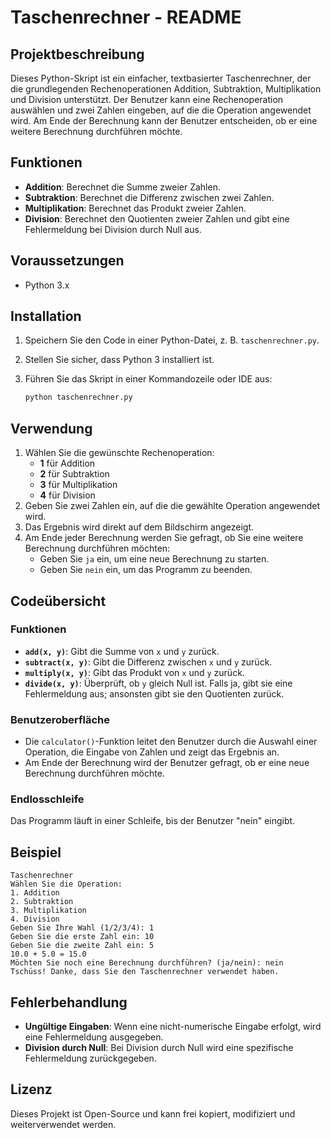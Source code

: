 # Taschenrechner - README

## Projektbeschreibung

Dieses Python-Skript ist ein einfacher, textbasierter Taschenrechner, der die grundlegenden Rechenoperationen Addition, Subtraktion, Multiplikation und Division unterstützt. Der Benutzer kann eine Rechenoperation auswählen und zwei Zahlen eingeben, auf die die Operation angewendet wird. Am Ende der Berechnung kann der Benutzer entscheiden, ob er eine weitere Berechnung durchführen möchte.

## Funktionen

- **Addition**: Berechnet die Summe zweier Zahlen.
- **Subtraktion**: Berechnet die Differenz zwischen zwei Zahlen.
- **Multiplikation**: Berechnet das Produkt zweier Zahlen.
- **Division**: Berechnet den Quotienten zweier Zahlen und gibt eine Fehlermeldung bei Division durch Null aus.

## Voraussetzungen

- Python 3.x

## Installation

1. Speichern Sie den Code in einer Python-Datei, z. B. `taschenrechner.py`.
2. Stellen Sie sicher, dass Python 3 installiert ist.
3. Führen Sie das Skript in einer Kommandozeile oder IDE aus:

   ```bash
   python taschenrechner.py
   ```

## Verwendung

1. Wählen Sie die gewünschte Rechenoperation:
   - **1** für Addition
   - **2** für Subtraktion
   - **3** für Multiplikation
   - **4** für Division
2. Geben Sie zwei Zahlen ein, auf die die gewählte Operation angewendet wird.
3. Das Ergebnis wird direkt auf dem Bildschirm angezeigt.
4. Am Ende jeder Berechnung werden Sie gefragt, ob Sie eine weitere Berechnung durchführen möchten:
   - Geben Sie `ja` ein, um eine neue Berechnung zu starten.
   - Geben Sie `nein` ein, um das Programm zu beenden.

## Codeübersicht

### Funktionen

- **`add(x, y)`**: Gibt die Summe von `x` und `y` zurück.
- **`subtract(x, y)`**: Gibt die Differenz zwischen `x` und `y` zurück.
- **`multiply(x, y)`**: Gibt das Produkt von `x` und `y` zurück.
- **`divide(x, y)`**: Überprüft, ob `y` gleich Null ist. Falls ja, gibt sie eine Fehlermeldung aus; ansonsten gibt sie den Quotienten zurück.

### Benutzeroberfläche

- Die `calculator()`-Funktion leitet den Benutzer durch die Auswahl einer Operation, die Eingabe von Zahlen und zeigt das Ergebnis an.
- Am Ende der Berechnung wird der Benutzer gefragt, ob er eine neue Berechnung durchführen möchte.

### Endlosschleife

Das Programm läuft in einer Schleife, bis der Benutzer "nein" eingibt.

## Beispiel

```plaintext
Taschenrechner
Wählen Sie die Operation:
1. Addition
2. Subtraktion
3. Multiplikation
4. Division
Geben Sie Ihre Wahl (1/2/3/4): 1
Geben Sie die erste Zahl ein: 10
Geben Sie die zweite Zahl ein: 5
10.0 + 5.0 = 15.0
Möchten Sie noch eine Berechnung durchführen? (ja/nein): nein
Tschüss! Danke, dass Sie den Taschenrechner verwendet haben.
```

## Fehlerbehandlung

- **Ungültige Eingaben**: Wenn eine nicht-numerische Eingabe erfolgt, wird eine Fehlermeldung ausgegeben.
- **Division durch Null**: Bei Division durch Null wird eine spezifische Fehlermeldung zurückgegeben.

## Lizenz

Dieses Projekt ist Open-Source und kann frei kopiert, modifiziert und weiterverwendet werden.

